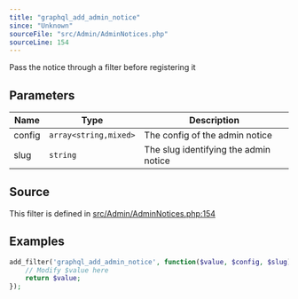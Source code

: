 ```yaml
---
title: "graphql_add_admin_notice"
since: "Unknown"
sourceFile: "src/Admin/AdminNotices.php"
sourceLine: 154
---
```



Pass the notice through a filter before registering it

## Parameters

| Name | Type | Description |
|------|------|-------------|
| config | `array<string,mixed>` | The config of the admin notice |
| slug | `string` | The slug identifying the admin notice |




## Source

This filter is defined in [src/Admin/AdminNotices.php:154](https://github.com/wp-graphql/wp-graphql/blob/develop/src/Admin/AdminNotices.php#L154)


## Examples

```php
add_filter('graphql_add_admin_notice', function($value, $config, $slug) {
    // Modify $value here
    return $value;
});
```